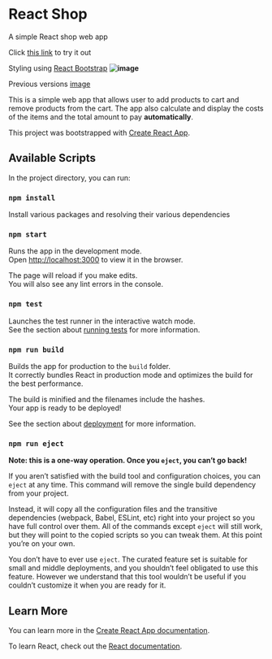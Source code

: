 # React Shop

A simple React shop web app

Click [this link](https://preeminent-sawine-895984.netlify.app/) to try it out

Styling using [React Bootstrap](https://github.com/react-bootstrap/react-bootstrap)
**![image](https://user-images.githubusercontent.com/97432128/217022554-afd23736-d585-40be-9558-f4901f0a94b8.png)**


Previous versions
[image](https://user-images.githubusercontent.com/97432128/213883764-698f90b5-eb7e-43e9-9d70-0e472a348cbc.png)

This is a simple web app that allows user to add products to cart and remove products from the cart.
The app also calculate and display the costs of the items and the total amount to pay **automatically**.

This project was bootstrapped with [Create React App](https://github.com/facebook/create-react-app).

## Available Scripts

In the project directory, you can run:

### `npm install`

Install various packages and resolving their various dependencies

### `npm start`

Runs the app in the development mode.\
Open [http://localhost:3000](http://localhost:3000) to view it in the browser.

The page will reload if you make edits.\
You will also see any lint errors in the console.

### `npm test`

Launches the test runner in the interactive watch mode.\
See the section about [running tests](https://facebook.github.io/create-react-app/docs/running-tests) for more information.

### `npm run build`

Builds the app for production to the `build` folder.\
It correctly bundles React in production mode and optimizes the build for the best performance.

The build is minified and the filenames include the hashes.\
Your app is ready to be deployed!

See the section about [deployment](https://facebook.github.io/create-react-app/docs/deployment) for more information.

### `npm run eject`

**Note: this is a one-way operation. Once you `eject`, you can’t go back!**

If you aren’t satisfied with the build tool and configuration choices, you can `eject` at any time. This command will remove the single build dependency from your project.

Instead, it will copy all the configuration files and the transitive dependencies (webpack, Babel, ESLint, etc) right into your project so you have full control over them. All of the commands except `eject` will still work, but they will point to the copied scripts so you can tweak them. At this point you’re on your own.

You don’t have to ever use `eject`. The curated feature set is suitable for small and middle deployments, and you shouldn’t feel obligated to use this feature. However we understand that this tool wouldn’t be useful if you couldn’t customize it when you are ready for it.

## Learn More

You can learn more in the [Create React App documentation](https://facebook.github.io/create-react-app/docs/getting-started).

To learn React, check out the [React documentation](https://reactjs.org/).

